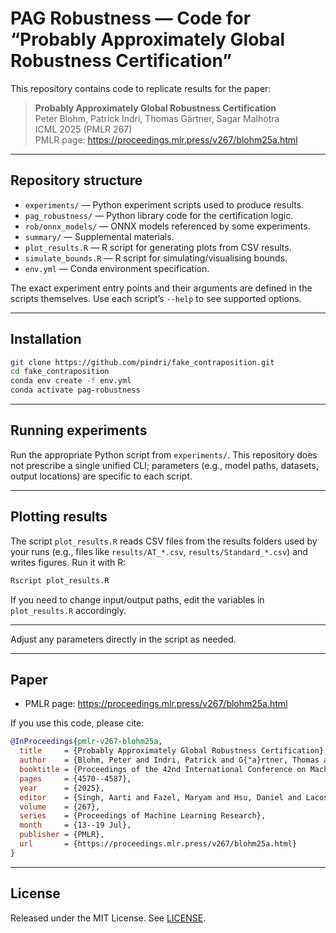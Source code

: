 # PAG Robustness — Code for “Probably Approximately Global Robustness Certification”

This repository contains code to replicate results for the paper:

> **Probably Approximately Global Robustness Certification**  
> Peter Blohm, Patrick Indri, Thomas Gärtner, Sagar Malhotra  
> ICML 2025 (PMLR 267)  
> PMLR page: https://proceedings.mlr.press/v267/blohm25a.html

---

## Repository structure

- `experiments/` — Python experiment scripts used to produce results.
- `pag_robustness/` — Python library code for the certification logic.
- `rob/onnx_models/` — ONNX models referenced by some experiments.
- `summary/` — Supplemental materials.
- `plot_results.R` — R script for generating plots from CSV results.
- `simulate_bounds.R` — R script for simulating/visualising bounds.
- `env.yml` — Conda environment specification.

The exact experiment entry points and their arguments are defined in the scripts themselves. Use each script’s `--help` to see supported options.

---

## Installation

```bash
git clone https://github.com/pindri/fake_contraposition.git
cd fake_contraposition
conda env create -f env.yml
conda activate pag-robustness
```

---

## Running experiments

Run the appropriate Python script from `experiments/`.
This repository does not prescribe a single unified CLI; parameters (e.g., model paths, datasets, output locations) are specific to each script.

---

## Plotting results

The script `plot_results.R` reads CSV files from the results folders used by your runs (e.g., files like `results/AT_*.csv`, `results/Standard_*.csv`) and writes figures. Run it with R:

```bash
Rscript plot_results.R
```

If you need to change input/output paths, edit the variables in `plot_results.R` accordingly.

---

Adjust any parameters directly in the script as needed.

---

## Paper

- PMLR page: https://proceedings.mlr.press/v267/blohm25a.html

If you use this code, please cite:

```bibtex
@InProceedings{pmlr-v267-blohm25a,
  title     = {Probably Approximately Global Robustness Certification},
  author    = {Blohm, Peter and Indri, Patrick and G{"a}rtner, Thomas and Malhotra, Sagar},
  booktitle = {Proceedings of the 42nd International Conference on Machine Learning},
  pages     = {4570--4587},
  year      = {2025},
  editor    = {Singh, Aarti and Fazel, Maryam and Hsu, Daniel and Lacoste-Julien, Simon and Berkenkamp, Felix and Maharaj, Tegan and Wagstaff, Kiri and Zhu, Jerry},
  volume    = {267},
  series    = {Proceedings of Machine Learning Research},
  month     = {13--19 Jul},
  publisher = {PMLR},
  url       = {https://proceedings.mlr.press/v267/blohm25a.html}
}
```

---

## License

Released under the MIT License. See [LICENSE](./LICENSE).

